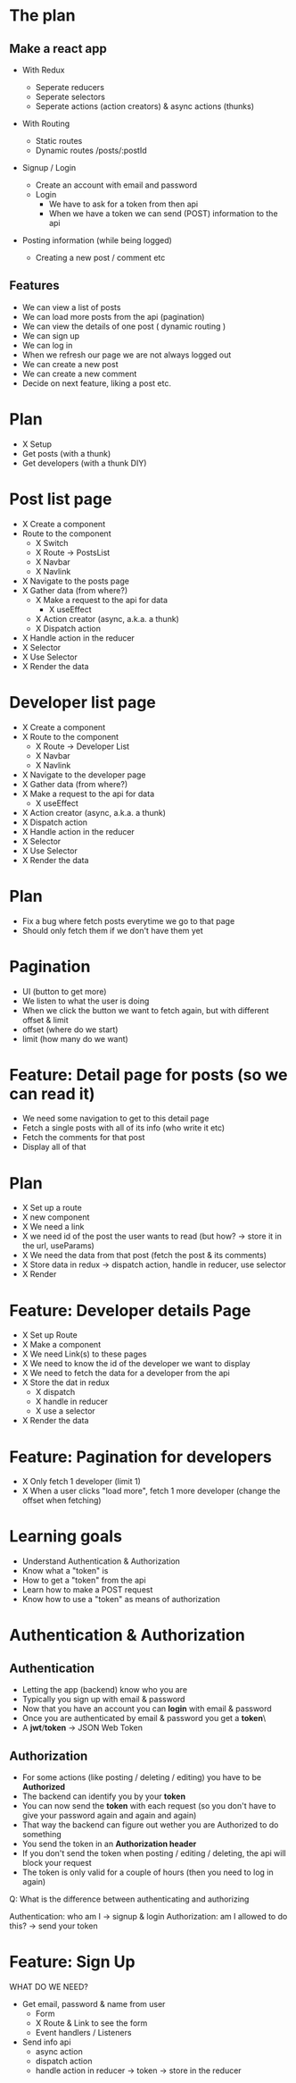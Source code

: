 # The plan

## Make a react app

- With Redux

  - Seperate reducers
  - Seperate selectors
  - Seperate actions (action creators) & async actions (thunks)

- With Routing

  - Static routes
  - Dynamic routes /posts/:postId

- Signup / Login

  - Create an account with email and password
  - Login
    - We have to ask for a token from then api
    - When we have a token we can send (POST) information to the api

- Posting information (while being logged)

  - Creating a new post / comment etc

## Features

- We can view a list of posts
- We can load more posts from the api (pagination)
- We can view the details of one post ( dynamic routing )
- We can sign up
- We can log in
- When we refresh our page we are not always logged out
- We can create a new post
- We can create a new comment
- Decide on next feature, liking a post etc.

# Plan

- X Setup
- Get posts (with a thunk)
- Get developers (with a thunk DIY)

# Post list page

- X Create a component
- Route to the component
  - X Switch
  - X Route -> PostsList
  - X Navbar
  - X Navlink
- X Navigate to the posts page
- X Gather data (from where?)
  - X Make a request to the api for data
    - X useEffect
  - X Action creator (async, a.k.a. a thunk)
  - X Dispatch action
- X Handle action in the reducer
- X Selector
- X Use Selector
- X Render the data

# Developer list page

- X Create a component
- X Route to the component
  - X Route -> Developer List
  - X Navbar
  - X Navlink
- X Navigate to the developer page
- X Gather data (from where?)
- X Make a request to the api for data
  - X useEffect
- X Action creator (async, a.k.a. a thunk)
- X Dispatch action
- X Handle action in the reducer
- X Selector
- X Use Selector
- X Render the data

# Plan

- Fix a bug where fetch posts everytime we go to that page
- Should only fetch them if we don't have them yet

# Pagination

- UI (button to get more)
- We listen to what the user is doing
- When we click the button we want to fetch again, but with different offset & limit
- offset (where do we start)
- limit (how many do we want)

# Feature: Detail page for posts (so we can read it)

- We need some navigation to get to this detail page
- Fetch a single posts with all of its info (who write it etc)
- Fetch the comments for that post
- Display all of that

# Plan

- X Set up a route
- X new component
- X We need a link
- X we need id of the post the user wants to read (but how? -> store it in the url, useParams)
- X We need the data from that post (fetch the post & its comments)
- X Store data in redux -> dispatch action, handle in reducer, use selector
- X Render

# Feature: Developer details Page

- X Set up Route
- X Make a component
- X We need Link(s) to these pages
- X We need to know the id of the developer we want to display
- X We need to fetch the data for a developer from the api
- X Store the dat in redux
  - X dispatch
  - X handle in reducer
  - X use a selector
- X Render the data

# Feature: Pagination for developers

- X Only fetch 1 developer (limit 1)
- X When a user clicks "load more", fetch 1 more developer (change the offset when fetching)

# Learning goals

- Understand Authentication & Authorization
- Know what a "token" is
- How to get a "token" from the api
- Learn how to make a POST request
- Know how to use a "token" as means of authorization

# Authentication & Authorization

## Authentication

- Letting the app (backend) know who you are
- Typically you sign up with email & password
- Now that you have an account you can **login** with email & password
- Once you are authenticated by email & password you get a **token**\
- A **jwt**/**token** -> JSON Web Token

## Authorization

- For some actions (like posting / deleting / editing) you have to be **Authorized**
- The backend can identify you by your **token**
- You can now send the **token** with each request (so you don't have to give your password again and again and again)
- That way the backend can figure out wether you are Authorized to do something
- You send the token in an **Authorization header**
- If you don't send the token when posting / editing / deleting, the api will block your request
- The token is only valid for a couple of hours (then you need to log in again)

Q: What is the difference between authenticating and authorizing

Authentication: who am I -> signup & login
Authorization: am I allowed to do this? -> send your token

# Feature: Sign Up

WHAT DO WE NEED?

- Get email, password & name from user
  - Form
  - X Route & Link to see the form
  - Event handlers / Listeners
- Send info api
  - async action
  - dispatch action
  - handle action in reducer -> token -> store in the reducer
